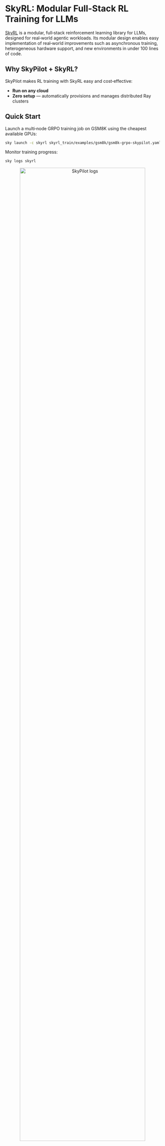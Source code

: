 # SkyRL: Modular Full-Stack RL Training for LLMs

[SkyRL](https://github.com/NovaSky-AI/SkyRL) is a modular, full‑stack reinforcement learning library for LLMs, designed for real‑world agentic workloads.
Its modular design enables easy implementation of real‑world improvements such as asynchronous training, heterogeneous hardware support, and new environments in under 100 lines of code.

## Why SkyPilot + SkyRL?

SkyPilot makes RL training with SkyRL easy and cost‑effective:

- **Run on any cloud**
- **Zero setup** — automatically provisions and manages distributed Ray clusters

## Quick Start

Launch a multi‑node GRPO training job on GSM8K using the cheapest available GPUs:

```bash
sky launch -c skyrl skyrl_train/examples/gsm8k/gsm8k-grpo-skypilot.yaml --secret WANDB_API_KEY="1234"
```

Monitor training progress:

```bash
sky logs skyrl
```

<p align="center">
  <img src="https://i.imgur.com/2sVHs7g.png" alt="SkyPilot logs" width="90%"/>
</p>
<p align="center"><i>Logs of the training jobs</i></p>

You can also view the job status in the SkyPilot Dashboard:

```bash
sky dashboard
```

<p align="center">
  <img src="https://i.imgur.com/p35HlUy.jpeg" alt="SkyPilot Dashboard" width="90%"/>
</p>
<p align="center"><i>Dashboard showing the status of the training job</i></p>

If Weights & Biases (W&B) is configured, you can monitor the training run:

<p align="center">
  <img src="https://i.imgur.com/1a7WO7q.jpeg" alt="W&B training metrics" width="90%"/>
</p>

## Key Features

- Modular design: plug‑and‑play algorithms, environments, and hardware backends
- Scales from a single GPU to multi‑node clusters via Ray + SkyPilot
- Minimal boilerplate: add new environments quickly (often <100 LoC)

## Learn More

- [SkyRL Documentation](https://skyrl.readthedocs.io/en/latest/)
- [SkyRL GitHub Repository](https://github.com/NovaSky-AI/SkyRL)
- [SkyPilot Ray Setup Guide](https://docs.skypilot.co/en/latest/running-jobs/distributed-jobs.html#executing-a-distributed-ray-program)
